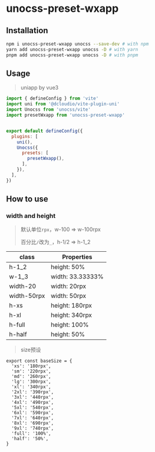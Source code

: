 # unocss-preset-wxapp

## Installation

```sh
npm i unocss-preset-wxapp unocss --save-dev # with npm
yarn add unocss-preset-wxapp unocss -D # with yarn
pnpm add unocss-preset-wxapp unocss -D # with pnpm
```

## Usage

> uniapp by vue3

```js
import { defineConfig } from 'vite'
import uni from '@dcloudio/vite-plugin-uni'
import Unocss from 'unocss/vite'
import presetWxapp from 'unocss-preset-wxapp'


export default defineConfig({
  plugins: [
    uni(),
    Unocss({
      presets: [
        presetWxapp(),
      ],
    }),
  ],
})
```

##  How to use

### width and height

> 默认单位`rpx`，w-100 => w-100rpx
>
> 百分比`/`改为`_`，h-1/2 => h-1_2

| class       | Properties       |
| ----------- | ---------------- |
| h-1_2       | height: 50%      |
| w-1_3       | width: 33.33333% |
| width-20    | width: 20rpx     |
| width-50rpx | width: 50rpx     |
| h-xs        | height: 180rpx   |
| h-xl        | height: 340rpx   |
| h-full      | height: 100%     |
| h-half      | height: 50%      |

> size预设

```
export const baseSize = {
  'xs': '180rpx',
  'sm': '220rpx',
  'md': '260rpx',
  'lg': '300rpx',
  'xl': '340rpx',
  '2xl': '390rpx',
  '3xl': '440rpx',
  '4xl': '490rpx',
  '5xl': '540rpx',
  '6xl': '590rpx',
  '7xl': '640rpx',
  '8xl': '690rpx',
  '9xl': '740rpx',
  'full': '100%',
  'half': '50%',
}
```



